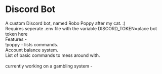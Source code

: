 # Discord Bot
A custom Discord bot, named Robo Poppy after my cat. :) <br/>
Requires seperate .env file with the variable DISCORD_TOKEN=place bot token here <br/>
Features - <br/>
!poppy - lists commands. <br/>
Account balance system. <br/>
List of basic commands to mess around with. <br/>
<br/>
currently working on a gambling system - <br/>
